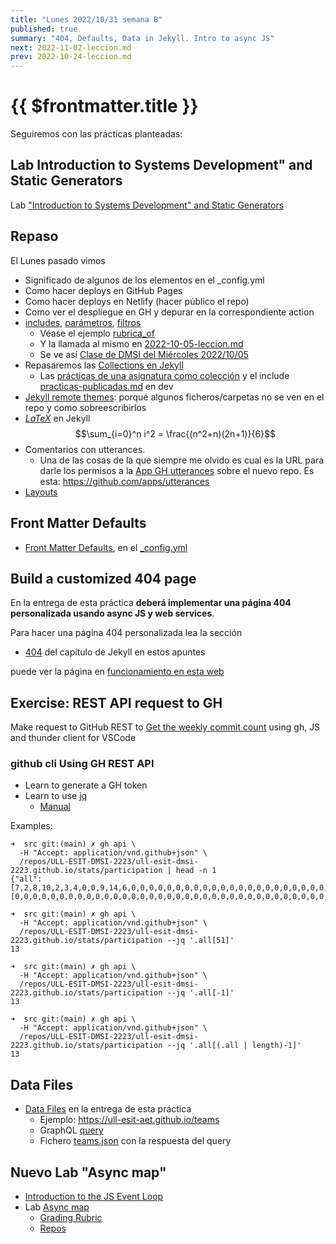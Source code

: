 ```yaml
---
title: "Lunes 2022/10/31 semana B"
published: true
summary: "404, Defaults, Data in Jekyll. Intro to async JS"
next: 2022-11-02-leccion.md
prev: 2022-10-24-leccion.md
---
```


# {{ $frontmatter.title }}

Seguiremos con las prácticas planteadas: 

## Lab Introduction to Systems Development" and Static Generators

Lab ["Introduction to Systems Development" and Static Generators](/practicas/intro2sd.html)


## Repaso

El Lunes pasado vimos

* Significado de algunos de los elementos en el _config.yml
* Como hacer deploys en GitHub Pages
* Como hacer deploys en Netlify (hacer público el repo)
* Como ver el despliegue en GH y depurar en la correspondiente action
* [includes](https://jekyllrb.com/docs/includes), [parámetros](https://jekyllrb.com/docs/includes/#passing-parameters-to-includes), [filtros](https://jekyllrb.com/docs/liquid/filters/)
   *  Véase el ejemplo [rubrica_of](https://github.com/ULL-ESIT-DMSI/ull-esit-dmsi.github.io-source/blob/master/_includes/rubrica-of.md)
   *  Y la llamada al mismo en [2022-10-05-leccion.md](https://github.com/ULL-ESIT-DMSI/ull-esit-dmsi.github.io-source/blob/master/_posts/2022-10-05-leccion.md)
   *  Se ve así [Clase de DMSI del Miércoles 2022/10/05](https://ull-esit-dmsi.github.io/2022/10/05/leccion.html)
* Repasaremos las [Collections en Jekyll](https://jekyllrb.com/docs/collections/)
  * Las [prácticas de una asignatura como colección](https://github.com/ULL-MFP-AET/ull-mfp-aet.github.io/tree/main/_tareas) y el include [practicas-publicadas.md](https://github.dev/ULL-MFP-AET/ull-mfp-aet.github.io/blob/main/_includes/practicas-publicadas.md) en dev
* [Jekyll remote themes](https://github.com/benbalter/jekyll-remote-theme): porqué algunos ficheros/carpetas no se ven en el repo y como sobreescribirlos
* [$LaTeX$](https://github.com/ULL-MFP-AET/ull-mfp-aet.github.io/blob/main/_layouts/default.html#L21-L31) en Jekyll $$\sum_{i=0}^n i^2 = \frac{(n^2+n)(2n+1)}{6}$$
* Comentarios con utterances.
  * Una de las cosas de la que siempre me olvido es cual es la URL para darle los permisos a la [App GH utterances](https://utteranc.es/) sobre el nuevo repo. Es esta: <https://github.com/apps/utterances> 
* [Layouts](https://jekyllrb.com/docs/layouts/)

## Front Matter Defaults

* [Front Matter Defaults](https://jekyllrb.com/docs/configuration/front-matter-defaults/), en el [_config.yml](https://jekyllrb.com/docs/configuration/)

## Build a customized 404 page

En la entrega de esta práctica **deberá implementar una página 404 personalizada usando async JS y web services**.

Para hacer una página 404 personalizada lea la sección

* [404](/temas/web/jekyll-404) del capítulo de Jekyll en estos apuntes
 
puede ver la página en [funcionamiento en esta web](https://ull-esit-dmsi.github.io/2032/10/31/leccion.html)

## Exercise: REST API request to GH

Make request to GitHub REST to [Get the weekly commit count](https://docs.github.com/en/rest/metrics/statistics#get-the-weekly-commit-count) using gh, JS and thunder client for VSCode

### github cli Using GH REST API

* Learn to generate a GH token
* Learn to use [jq](https://stedolan.github.io/jq/)
  * [Manual](https://stedolan.github.io/jq/manual/)

Examples:

```
➜  src git:(main) ✗ gh api \
  -H "Accept: application/vnd.github+json" \
  /repos/ULL-ESIT-DMSI-2223/ull-esit-dmsi-2223.github.io/stats/participation | head -n 1
{"all":[7,2,8,10,2,3,4,0,0,9,14,6,0,0,0,0,0,0,0,0,0,0,0,0,0,0,0,0,0,0,0,0,0,0,2,0,0,0,0,0,0,0,0,0,0,11,14,23,9,9,6,13],"owner":[0,0,0,0,0,0,0,0,0,0,0,0,0,0,0,0,0,0,0,0,0,0,0,0,0,0,0,0,0,0,0,0,0,0,0,0,0,0,0,0,0,0,0,0,0,0,0,0,0,0,0,0]}
```

```
➜  src git:(main) ✗ gh api \
  -H "Accept: application/vnd.github+json" \
  /repos/ULL-ESIT-DMSI-2223/ull-esit-dmsi-2223.github.io/stats/participation --jq '.all[51]'
13
```

```
➜  src git:(main) ✗ gh api \
  -H "Accept: application/vnd.github+json" \
  /repos/ULL-ESIT-DMSI-2223/ull-esit-dmsi-2223.github.io/stats/participation --jq '.all[-1]'       
13
```

```
➜  src git:(main) ✗ gh api \
  -H "Accept: application/vnd.github+json" \
  /repos/ULL-ESIT-DMSI-2223/ull-esit-dmsi-2223.github.io/stats/participation --jq '.all[(.all | length)-1]'
13
```


## Data Files 

* [Data Files](https://jekyllrb.com/docs/datafiles/)  en la entrega de esta práctica
  * Ejemplo: <https://ull-esit-aet.github.io/teams>
  * GraphQL [query](/temas/web/graphql-query-to-github-for-teams)
  * Fichero [teams.json](https://github.com/ULL-MFP-AET/ull-mfp-aet.github.io/tree/main/_data/students.json) con la respuesta del query
  

## Nuevo Lab "Async map"

* [Introduction to the JS Event Loop](/temas/async/event-loop/)
*   Lab [Async map](/practicas/asyncmap.html)
    *   [Grading Rubric](/practicas/asyncmap.html#rubrica)
    *   [Repos](https://github.com/orgs/ULL-MII-SYTWS-2223/repositories?q=asyncmap)
